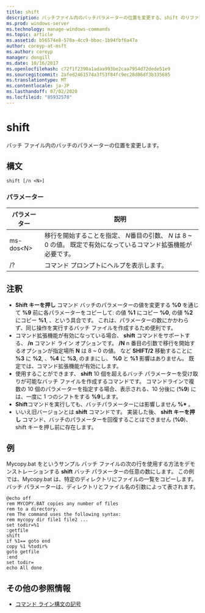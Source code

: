 ```yaml
---
title: shift
description: バッチファイル内のバッチパラメーターの位置を変更する、shift のリファレンス記事です。
ms.prod: windows-server
ms.technology: manage-windows-commands
ms.topic: article
ms.assetid: b56574e8-570a-4cc9-bbac-1b94fbf6a47a
author: coreyp-at-msft
ms.author: coreyp
manager: dongill
ms.date: 10/16/2017
ms.openlocfilehash: c72f1f2390a1adaa993be2caa7954d72dede51e9
ms.sourcegitcommit: 2afed2461574a3f53f84fc9ec28d86df3b335685
ms.translationtype: MT
ms.contentlocale: ja-JP
ms.lasthandoff: 07/02/2020
ms.locfileid: "85932578"
---
```

# <a name="shift"></a>shift

バッチ ファイル内のバッチのパラメーターの位置を変更します。



## <a name="syntax"></a>構文

```
shift [/n <N>]
```

### <a name="parameters"></a>パラメーター

|パラメーター|説明|
|---------|-----------|
|ms-dos\<N>|移行を開始することを指定、 *N*番目の引数、 *N* は 8 ~ 0 の値。 既定で有効になっているコマンド拡張機能が必要です。|
|/?|コマンド プロンプトにヘルプを表示します。|

## <a name="remarks"></a>注釈

- **Shift キーを押し** コマンド バッチのパラメーターの値を変更する **%0** を通じて **%9** 前に各パラメーターをコピーして: の値 **%1** にコピー **%0**, の値 **%2** にコピー **%1**, 、という具合です。 これは、パラメーターの数にかかわらず、同じ操作を実行するバッチ ファイルを作成するため便利です。
- コマンド拡張機能が有効になっている場合、 **shift** コマンドをサポートする、 **/n** コマンド ライン オプションです。 **/N** n 番目の引数で移行を開始するオプションが指定場所 **N** は 8 ~ 0 の値。 など **SHIFT/2** 移動することに **%3** に **%2**, 、**%4** に **%3**, のままにし、 **%0** と **%1** 影響はありません。 既定では、コマンド拡張機能が有効にします。
- 使用することができます、 **shift** 10 個を超えるバッチ パラメーターを受け取りが可能なバッチ ファイルを作成するコマンドです。 コマンドラインで複数の 10 個のパラメーターを指定する場合、表示される、10 分後に (**%9**) には、一度に 1 つのシフトをする **%9**します。
- **Shift**コマンドを実行しても、バッチパラメーターには影響しません **%\*** 。
- いいえ旧バージョンとは **shift** コマンドです。 実装した後、 **shift キーを押し** コマンド、バッチのパラメーターを回復することはできません (**%0**)、shift キーを押し前に存在します。

## <a name="examples"></a>例

Mycopy.bat をというサンプル バッチ ファイルの次の行を使用する方法をデモンストレーションする **shift** バッチ パラメーターの任意の数にします。 この例では、Mycopy.bat は、特定のディレクトリにファイルの一覧をコピーします。 バッチ パラメーターは、ディレクトリとファイル名の引数によって表されます。
```
@echo off
rem MYCOPY.BAT copies any number of files
rem to a directory.
rem The command uses the following syntax:
rem mycopy dir file1 file2 ...
set todir=%1
:getfile
shift
if %1== goto end
copy %1 %todir%
goto getfile
:end
set todir=
echo All done
```

## <a name="additional-references"></a>その他の参照情報

- [コマンド ライン構文の記号](command-line-syntax-key.md)
